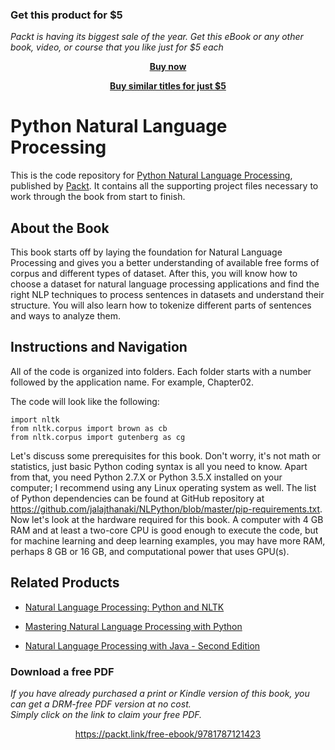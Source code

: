 
### Get this product for $5

<i>Packt is having its biggest sale of the year. Get this eBook or any other book, video, or course that you like just for $5 each</i>


<b><p align='center'>[Buy now](https://packt.link/9781787121423)</p></b>


<b><p align='center'>[Buy similar titles for just $5](https://subscription.packtpub.com/search)</p></b>


# Python Natural Language Processing
This is the code repository for [Python Natural Language Processing](https://www.packtpub.com/big-data-and-business-intelligence/python-natural-language-processing?utm_source=github&utm_medium=repository&utm_campaign=9781787121423), published by [Packt](https://www.packtpub.com/?utm_source=github). It contains all the supporting project files necessary to work through the book from start to finish.
## About the Book
This book starts off by laying the foundation for Natural Language Processing and gives you a better understanding of available free forms of corpus and different types of dataset. After this, you will know how to choose a dataset for natural language processing applications and find the right NLP techniques to process sentences in datasets and understand their structure. You will also learn how to tokenize different parts of sentences and ways to analyze them.


## Instructions and Navigation
All of the code is organized into folders. Each folder starts with a number followed by the application name. For example, Chapter02.



The code will look like the following:
```
import nltk
from nltk.corpus import brown as cb
from nltk.corpus import gutenberg as cg
```

Let's discuss some prerequisites for this book. Don't worry, it's not math or statistics, just
basic Python coding syntax is all you need to know. Apart from that, you need Python 2.7.X
or Python 3.5.X installed on your computer; I recommend using any Linux operating
system as well.
The list of Python dependencies can be found at GitHub repository at https://github.com/jalajthanaki/NLPython/blob/master/pip-requirements.txt.
Now let's look at the hardware required for this book. A computer with 4 GB RAM and at
least a two-core CPU is good enough to execute the code, but for machine learning and
deep learning examples, you may have more RAM, perhaps 8 GB or 16 GB, and
computational power that uses GPU(s).

## Related Products
* [Natural Language Processing: Python and NLTK](https://www.packtpub.com/big-data-and-business-intelligence/natural-language-processing-python-and-nltk?utm_source=github&utm_medium=repository&utm_campaign=9781787285101)

* [Mastering Natural Language Processing with Python](https://www.packtpub.com/big-data-and-business-intelligence/mastering-natural-language-processing-python?utm_source=github&utm_medium=repository&utm_campaign=9781783989041)

* [Natural Language Processing with Java - Second Edition](https://www.packtpub.com/big-data-and-business-intelligence/natural-language-processing-java-second-edition?utm_source=github&utm_medium=repository&utm_campaign=9781787288072)

### Download a free PDF

 <i>If you have already purchased a print or Kindle version of this book, you can get a DRM-free PDF version at no cost.<br>Simply click on the link to claim your free PDF.</i>
<p align="center"> <a href="https://packt.link/free-ebook/9781787121423">https://packt.link/free-ebook/9781787121423 </a> </p>